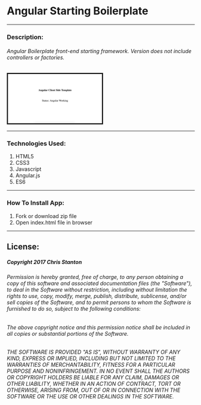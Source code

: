 
# Angular Starting Boilerplate

---

### Description:
###### Angular Boilerplate front-end starting framework. Version does not include controllers or factories.

<img src="./public/assets/images/screenshot.png" width="50%" border="3px solid black">

---

### Technologies Used:
  1. HTML5
  2. CSS3
  3. Javascript
  4. Angular.js
  5. ES6

---

### How To Install App:
  1. Fork or download zip file
  2. Open index.html file in browser

---

## License:
##### Copyright 2017 Chris Stanton

###### Permission is hereby granted, free of charge, to any person obtaining a copy of this software and associated documentation files (the "Software"), to deal in the Software without restriction, including without limitation the rights to use, copy, modify, merge, publish, distribute, sublicense, and/or sell copies of the Software, and to permit persons to whom the Software is furnished to do so, subject to the following conditions:

###### The above copyright notice and this permission notice shall be included in all copies or substantial portions of the Software.

###### THE SOFTWARE IS PROVIDED "AS IS", WITHOUT WARRANTY OF ANY KIND, EXPRESS OR IMPLIED, INCLUDING BUT NOT LIMITED TO THE WARRANTIES OF MERCHANTABILITY, FITNESS FOR A PARTICULAR PURPOSE AND NONINFRINGEMENT. IN NO EVENT SHALL THE AUTHORS OR COPYRIGHT HOLDERS BE LIABLE FOR ANY CLAIM, DAMAGES OR OTHER LIABILITY, WHETHER IN AN ACTION OF CONTRACT, TORT OR OTHERWISE, ARISING FROM, OUT OF OR IN CONNECTION WITH THE SOFTWARE OR THE USE OR OTHER DEALINGS IN THE SOFTWARE.
